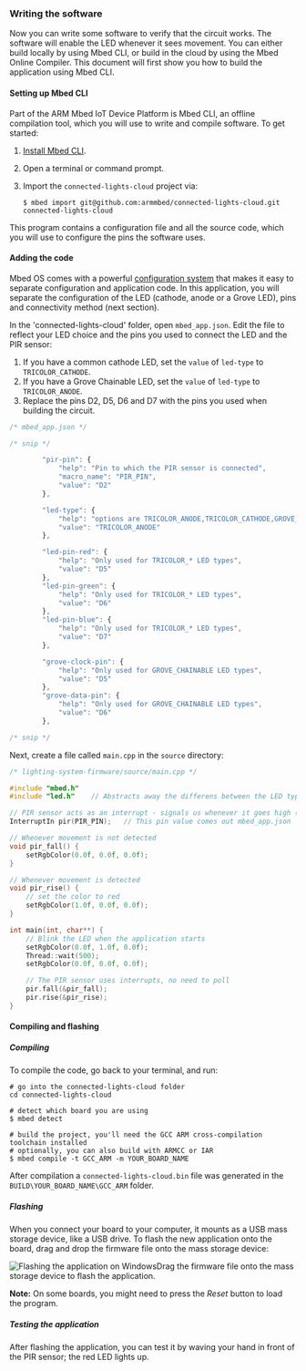 ### Writing the software

Now you can write some software to verify that the circuit works. The software will enable the LED whenever it sees movement. You can either build locally by using Mbed CLI, or build in the cloud by using the Mbed Online Compiler. This document will first show you how to build the application using Mbed CLI.

#### Setting up Mbed CLI

Part of the ARM Mbed IoT Device Platform is Mbed CLI, an offline compilation tool, which you will use to write and compile software. To get started:

1. [Install Mbed CLI](https://github.com/armmbed/mbed-cli#installation).
1. Open a terminal or command prompt.
1. Import the `connected-lights-cloud` project via:

    ```
    $ mbed import git@github.com:armmbed/connected-lights-cloud.git connected-lights-cloud
    ```

This program contains a configuration file and all the source code, which you will use to configure the pins the software uses.

#### Adding the code

Mbed OS comes with a powerful [configuration system](https://docs.mbed.com/docs/mbedmicro-api/en/latest/api/md_docs_config_system.html) that makes it easy to separate configuration and application code. In this application, you will separate the configuration of the LED (cathode, anode or a Grove LED), pins and connectivity method (next section).

In the 'connected-lights-cloud' folder, open `mbed_app.json`. Edit the file to reflect your LED choice and the pins you used to connect the LED and the PIR sensor:

1. If you have a common cathode LED, set the `value` of `led-type` to `TRICOLOR_CATHODE`.
1. If you have a Grove Chainable LED, set the `value` of `led-type` to `TRICOLOR_ANODE`.
1. Replace the pins D2, D5, D6 and D7 with the pins you used when building the circuit.

```js
/* mbed_app.json */

/* snip */

        "pir-pin": {
            "help": "Pin to which the PIR sensor is connected",
            "macro_name": "PIR_PIN",
            "value": "D2"
        },

        "led-type": {
            "help": "options are TRICOLOR_ANODE,TRICOLOR_CATHODE,GROVE_CHAINABLE",
            "value": "TRICOLOR_ANODE"
        },

        "led-pin-red": {
            "help": "Only used for TRICOLOR_* LED types",
            "value": "D5"
        },
        "led-pin-green": {
            "help": "Only used for TRICOLOR_* LED types",
            "value": "D6"
        },
        "led-pin-blue": {
            "help": "Only used for TRICOLOR_* LED types",
            "value": "D7"
        },

        "grove-clock-pin": {
            "help": "Only used for GROVE_CHAINABLE LED types",
            "value": "D5"
        },
        "grove-data-pin": {
            "help": "Only used for GROVE_CHAINABLE LED types",
            "value": "D6"
        },

/* snip */
```

Next, create a file called `main.cpp` in the `source` directory:

```cpp
/* lighting-system-firmware/source/main.cpp */

#include "mbed.h"
#include "led.h"    // Abstracts away the differens between the LED types

// PIR sensor acts as an interrupt - signals us whenever it goes high (or low)
InterruptIn pir(PIR_PIN);   // This pin value comes out mbed_app.json

// Whenever movement is not detected
void pir_fall() {
    setRgbColor(0.0f, 0.0f, 0.0f);
}

// Whenever movement is detected
void pir_rise() {
    // set the color to red
    setRgbColor(1.0f, 0.0f, 0.0f);
}

int main(int, char**) {
    // Blink the LED when the application starts
    setRgbColor(0.0f, 1.0f, 0.0f);
    Thread::wait(500);
    setRgbColor(0.0f, 0.0f, 0.0f);

    // The PIR sensor uses interrupts, no need to poll
    pir.fall(&pir_fall);
    pir.rise(&pir_rise);
}
```

#### Compiling and flashing

##### Compiling

To compile the code, go back to your terminal, and run:

```
# go into the connected-lights-cloud folder
cd connected-lights-cloud

# detect which board you are using
$ mbed detect

# build the project, you'll need the GCC ARM cross-compilation toolchain installed
# optionally, you can also build with ARMCC or IAR
$ mbed compile -t GCC_ARM -m YOUR_BOARD_NAME
```

After compilation a `connected-lights-cloud.bin` file was generated in the `BUILD\YOUR_BOARD_NAME\GCC_ARM` folder.

##### Flashing

When you connect your board to your computer, it mounts as a USB mass storage device, like a USB drive. To flash the new application onto the board, drag and drop the firmware file onto the mass storage device:

<span class="images">![Flashing the application on Windows](https://s3-us-west-2.amazonaws.com/cloud-docs-images/lights8.png)<span>Drag the firmware file onto the mass storage device to flash the application.</span></span>

<span class="notes">**Note:** On some boards, you might need to press the *Reset* button to load the program.</span>

##### Testing the application

After flashing the application, you can test it by waving your hand in front of the PIR sensor; the red LED lights up.
